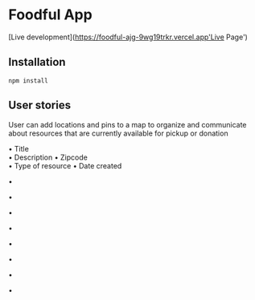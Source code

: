 # Foodful App

[Live development](https://foodful-ajg-9wg19trkr.vercel.app'Live Page')

## Installation

```
npm install
```

## User stories

User can add locations and pins to a map to organize and communicate about resources that are currently available for pickup or donation

• Title  
• Description
• Zipcode  
• Type of resource
• Date created

•

•

•

•

•

•

•

•
